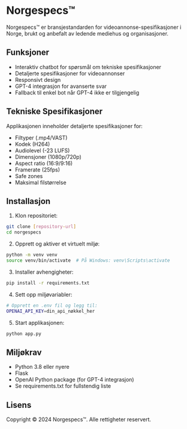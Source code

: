 # Norgespecs™

Norgespecs™ er bransjestandarden for videoannonse-spesifikasjoner i Norge, brukt og anbefalt av ledende mediehus og organisasjoner.

## Funksjoner

- Interaktiv chatbot for spørsmål om tekniske spesifikasjoner
- Detaljerte spesifikasjoner for videoannonser
- Responsivt design
- GPT-4 integrasjon for avanserte svar
- Fallback til enkel bot når GPT-4 ikke er tilgjengelig

## Tekniske Spesifikasjoner

Applikasjonen inneholder detaljerte spesifikasjoner for:
- Filtyper (.mp4/VAST)
- Kodek (H264)
- Audiolevel (-23 LUFS)
- Dimensjoner (1080p/720p)
- Aspect ratio (16:9/9:16)
- Framerate (25fps)
- Safe zones
- Maksimal filstørrelse

## Installasjon

1. Klon repositoriet:
```bash
git clone [repository-url]
cd norgespecs
```

2. Opprett og aktiver et virtuelt miljø:
```bash
python -m venv venv
source venv/bin/activate  # På Windows: venv\Scripts\activate
```

3. Installer avhengigheter:
```bash
pip install -r requirements.txt
```

4. Sett opp miljøvariabler:
```bash
# Opprett en .env fil og legg til:
OPENAI_API_KEY=din_api_nøkkel_her
```

5. Start applikasjonen:
```bash
python app.py
```

## Miljøkrav

- Python 3.8 eller nyere
- Flask
- OpenAI Python package (for GPT-4 integrasjon)
- Se requirements.txt for fullstendig liste

## Lisens

Copyright © 2024 Norgespecs™. Alle rettigheter reservert. 
